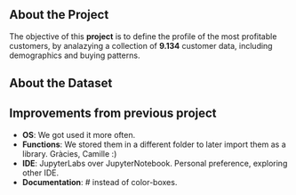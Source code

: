 #


## About the Project
The objective of this **project** is to define the profile of the most profitable customers, by analazying a collection of **9.134** customer data, including demographics and buying patterns.

## About the Dataset

## Improvements from previous project
* **OS**: We got used it more often.
* **Functions**: We stored them in a different folder to later import them as a library. Gràcies, Camille :)
* **IDE**: JupyterLabs over JupyterNotebook. Personal preference, exploring other IDE.
* **Documentation**: # instead of color-boxes.
